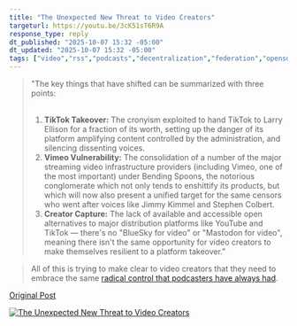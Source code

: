```yaml
---
title: "The Unexpected New Threat to Video Creators"
targeturl: https://youtu.be/3cK51sT6R9A
response_type: reply
dt_published: "2025-10-07 15:32 -05:00"
dt_updated: "2025-10-07 15:32 -05:00"
tags: ["video","rss","podcasts","decentralization","federation","opensource"]
---
```


> "The key things that have shifted can be summarized with three points:  
> <br>
> 1. **TikTok Takeover:** The cronyism exploited to hand TikTok to Larry Ellison for a fraction of its worth, setting up the danger of its platform amplifying content controlled by the administration, and silencing dissenting voices.
> 2. **Vimeo Vulnerability:** The consolidation of a number of the major streaming video infrastructure providers (including Vimeo, one of the most important) under Bending Spoons, the notorious conglomerate which not only tends to enshittify its products, but which will now also present a unified target for the same censors who went after voices like Jimmy Kimmel and Stephen Colbert.
> 3. **Creator Capture:** The lack of available and accessible open alternatives to major distribution platforms like YouTube and TikTok — there's no "BlueSky for video" or "Mastodon for video", meaning there isn't the same opportunity for video creators to make themselves resilient to a platform takeover."

> All of this is trying to make clear to video creators that they need to embrace the same [radical control that podcasters have always had](https://www.anildash.com/2024/02/06/wherever-you-get-podcasts/).

[Original Post](https://www.anildash.com/2025/10/07/the-threat-to-video-creators/)

[![The Unexpected New Threat to Video Creators](http://img.youtube.com/vi/3cK51sT6R9A/0.jpg)](https://youtu.be/3cK51sT6R9A "The Unexpected New Threat to Video Creators")